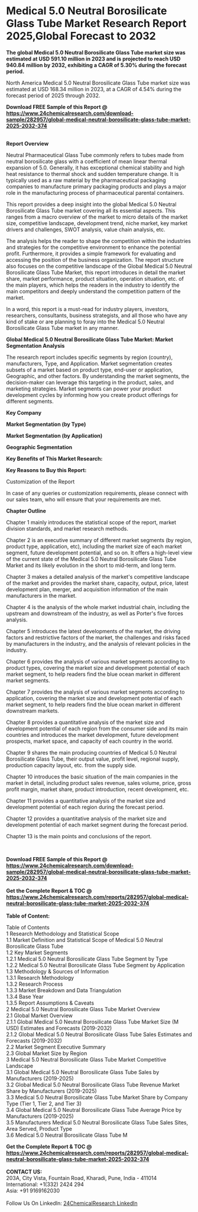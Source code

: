 <h1>Medical 5.0 Neutral Borosilicate Glass Tube Market Research Report 2025,Global Forecast to 2032</h1><p><strong>The global Medical 5.0 Neutral Borosilicate Glass Tube market size was estimated at USD 591.10 million in 2023 and is projected to reach USD 940.84 million by 2032, exhibiting a CAGR of 5.30% during the forecast period.</strong></p><p>
</p><p>
North America Medical 5.0 Neutral Borosilicate Glass Tube market size was estimated at USD 168.34 million in 2023, at a CAGR of 4.54% during the forecast period of 2025 through 2032.</p><div><b>Download FREE Sample of this Report @ 
            <a href="https://www.24chemicalresearch.com/download-sample/282957/global-medical-neutral-borosilicate-glass-tube-market-2025-2032-374">
            https://www.24chemicalresearch.com/download-sample/282957/global-medical-neutral-borosilicate-glass-tube-market-2025-2032-374</a></b></div><br><p>
</p><p><strong>Report Overview</strong></p><p>
</p><p>Neutral Pharmaceutical Glass Tube commonly refers to tubes made from neutral borosilicate glass with a coefficient of mean linear thermal expansion of 5.0. Generally, it has exceptional chemical stability and high heat resistance to thermal shock and sudden temperature change. It is typically used as a raw material by the pharmaceutical packaging companies to manufacture primary packaging products and plays a major role in the manufacturing process of pharmaceutical parental containers.</p><p>
</p><p>This report provides a deep insight into the global Medical 5.0 Neutral Borosilicate Glass Tube market covering all its essential aspects. This ranges from a macro overview of the market to micro details of the market size, competitive landscape, development trend, niche market, key market drivers and challenges, SWOT analysis, value chain analysis, etc.</p><p>
</p><p>The analysis helps the reader to shape the competition within the industries and strategies for the competitive environment to enhance the potential profit. Furthermore, it provides a simple framework for evaluating and accessing the position of the business organization. The report structure also focuses on the competitive landscape of the Global Medical 5.0 Neutral Borosilicate Glass Tube Market, this report introduces in detail the market share, market performance, product situation, operation situation, etc. of the main players, which helps the readers in the industry to identify the main competitors and deeply understand the competition pattern of the market.</p><p>
In a word, this report is a must-read for industry players, investors, researchers, consultants, business strategists, and all those who have any kind of stake or are planning to foray into the Medical 5.0 Neutral Borosilicate Glass Tube market in any manner.</p><p>
</p><p><strong>Global Medical 5.0 Neutral Borosilicate Glass Tube Market: Market Segmentation Analysis</strong></p><p>
</p><p>The research report includes specific segments by region (country), manufacturers, Type, and Application. Market segmentation creates subsets of a market based on product type, end-user or application, Geographic, and other factors. By understanding the market segments, the decision-maker can leverage this targeting in the product, sales, and marketing strategies. Market segments can power your product development cycles by informing how you create product offerings for different segments.</p><p>
</p><p><strong>Key Company</strong></p><p>
</p><p>
</p><p><strong>Market Segmentation (by Type)</strong></p><p>
</p><p>
</p><p><strong>Market Segmentation (by Application)</strong></p><p>
</p><p>
</p><p><strong>Geographic Segmentation</strong></p><p>
</p><p>
</p><p><strong>Key Benefits of This Market Research:</strong></p><p>
</p><p>
</p><p><strong>Key Reasons to Buy this Report:</strong></p><p>
</p><p>
</p><p>Customization of the Report</p><p>
In case of any queries or customization requirements, please connect with our sales team, who will ensure that your requirements are met.</p><p>
</p><p><strong>Chapter Outline</strong></p><p>
</p><p>Chapter 1 mainly introduces the statistical scope of the report, market division standards, and market research methods.</p><p>
Chapter 2 is an executive summary of different market segments (by region, product type, application, etc), including the market size of each market segment, future development potential, and so on. It offers a high-level view of the current state of the Medical 5.0 Neutral Borosilicate Glass Tube Market and its likely evolution in the short to mid-term, and long term.</p><p>
Chapter 3 makes a detailed analysis of the market's competitive landscape of the market and provides the market share, capacity, output, price, latest development plan, merger, and acquisition information of the main manufacturers in the market.</p><p>
Chapter 4 is the analysis of the whole market industrial chain, including the upstream and downstream of the industry, as well as Porter's five forces analysis.</p><p>
Chapter 5 introduces the latest developments of the market, the driving factors and restrictive factors of the market, the challenges and risks faced by manufacturers in the industry, and the analysis of relevant policies in the industry.</p><p>
Chapter 6 provides the analysis of various market segments according to product types, covering the market size and development potential of each market segment, to help readers find the blue ocean market in different market segments.</p><p>
Chapter 7 provides the analysis of various market segments according to application, covering the market size and development potential of each market segment, to help readers find the blue ocean market in different downstream markets.</p><p>
Chapter 8 provides a quantitative analysis of the market size and development potential of each region from the consumer side and its main countries and introduces the market development, future development prospects, market space, and capacity of each country in the world.</p><p>
Chapter 9 shares the main producing countries of Medical 5.0 Neutral Borosilicate Glass Tube, their output value, profit level, regional supply, production capacity layout, etc. from the supply side.</p><p>
Chapter 10 introduces the basic situation of the main companies in the market in detail, including product sales revenue, sales volume, price, gross profit margin, market share, product introduction, recent development, etc.</p><p>
Chapter 11 provides a quantitative analysis of the market size and development potential of each region during the forecast period.</p><p>
Chapter 12 provides a quantitative analysis of the market size and development potential of each market segment during the forecast period.</p><p>
Chapter 13 is the main points and conclusions of the report.</p><p>
 </p><div><b>Download FREE Sample of this Report @ 
            <a href="https://www.24chemicalresearch.com/download-sample/282957/global-medical-neutral-borosilicate-glass-tube-market-2025-2032-374">
            https://www.24chemicalresearch.com/download-sample/282957/global-medical-neutral-borosilicate-glass-tube-market-2025-2032-374</a></b></div><br><div><b>Get the Complete Report & TOC @ 
            <a href="https://www.24chemicalresearch.com/reports/282957/global-medical-neutral-borosilicate-glass-tube-market-2025-2032-374">
            https://www.24chemicalresearch.com/reports/282957/global-medical-neutral-borosilicate-glass-tube-market-2025-2032-374</a></b></div><br>
            <b>Table of Content:</b><p>Table of Contents<br />
1 Research Methodology and Statistical Scope<br />
1.1 Market Definition and Statistical Scope of Medical 5.0 Neutral Borosilicate Glass Tube<br />
1.2 Key Market Segments<br />
1.2.1 Medical 5.0 Neutral Borosilicate Glass Tube Segment by Type<br />
1.2.2 Medical 5.0 Neutral Borosilicate Glass Tube Segment by Application<br />
1.3 Methodology & Sources of Information<br />
1.3.1 Research Methodology<br />
1.3.2 Research Process<br />
1.3.3 Market Breakdown and Data Triangulation<br />
1.3.4 Base Year<br />
1.3.5 Report Assumptions & Caveats<br />
2 Medical 5.0 Neutral Borosilicate Glass Tube Market Overview<br />
2.1 Global Market Overview<br />
2.1.1 Global Medical 5.0 Neutral Borosilicate Glass Tube Market Size (M USD) Estimates and Forecasts (2019-2032)<br />
2.1.2 Global Medical 5.0 Neutral Borosilicate Glass Tube Sales Estimates and Forecasts (2019-2032)<br />
2.2 Market Segment Executive Summary<br />
2.3 Global Market Size by Region<br />
3 Medical 5.0 Neutral Borosilicate Glass Tube Market Competitive Landscape<br />
3.1 Global Medical 5.0 Neutral Borosilicate Glass Tube Sales by Manufacturers (2019-2025)<br />
3.2 Global Medical 5.0 Neutral Borosilicate Glass Tube Revenue Market Share by Manufacturers (2019-2025)<br />
3.3 Medical 5.0 Neutral Borosilicate Glass Tube Market Share by Company Type (Tier 1, Tier 2, and Tier 3)<br />
3.4 Global Medical 5.0 Neutral Borosilicate Glass Tube Average Price by Manufacturers (2019-2025)<br />
3.5 Manufacturers Medical 5.0 Neutral Borosilicate Glass Tube Sales Sites, Area Served, Product Type<br />
3.6 Medical 5.0 Neutral Borosilicate Glass Tube M</p><div><b>Get the Complete Report & TOC @ 
            <a href="https://www.24chemicalresearch.com/reports/282957/global-medical-neutral-borosilicate-glass-tube-market-2025-2032-374">
            https://www.24chemicalresearch.com/reports/282957/global-medical-neutral-borosilicate-glass-tube-market-2025-2032-374</a></b></div><br><b>CONTACT US:</b><br>
            203A, City Vista, Fountain Road, Kharadi, Pune, India - 411014<br>
            International: +1(332) 2424 294<br>
            Asia: +91 9169162030 <br><br>
            Follow Us On LinkedIn: <a href="https://www.linkedin.com/company/24chemicalresearch/">24ChemicalResearch LinkedIn</a>